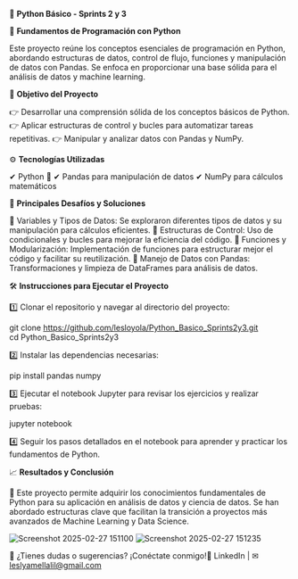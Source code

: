 🐍 **Python Básico - Sprints 2 y 3**

📌 **Fundamentos de Programación con Python**

Este proyecto reúne los conceptos esenciales de programación en Python, abordando estructuras de datos, control de flujo, funciones y manipulación de datos con Pandas. Se enfoca en proporcionar una base sólida para el análisis de datos y machine learning.

🎯 **Objetivo del Proyecto**

👉 Desarrollar una comprensión sólida de los conceptos básicos de Python.
👉 Aplicar estructuras de control y bucles para automatizar tareas repetitivas.
👉 Manipular y analizar datos con Pandas y NumPy.

⚙️ **Tecnologías Utilizadas**

✔ Python 🐍
✔ Pandas para manipulación de datos
✔ NumPy para cálculos matemáticos

🚀 **Principales Desafíos y Soluciones**

🔹 Variables y Tipos de Datos: Se exploraron diferentes tipos de datos y su manipulación para cálculos eficientes.
🔹 Estructuras de Control: Uso de condicionales y bucles para mejorar la eficiencia del código.
🔹 Funciones y Modularización: Implementación de funciones para estructurar mejor el código y facilitar su reutilización.
🔹 Manejo de Datos con Pandas: Transformaciones y limpieza de DataFrames para análisis de datos.

🛠 **Instrucciones para Ejecutar el Proyecto**

1️⃣ Clonar el repositorio y navegar al directorio del proyecto:

git clone https://github.com/lesloyola/Python_Basico_Sprints2y3.git  
cd Python_Basico_Sprints2y3  

2️⃣ Instalar las dependencias necesarias:

pip install pandas numpy  

3️⃣ Ejecutar el notebook Jupyter para revisar los ejercicios y realizar pruebas:

jupyter notebook  

4️⃣ Seguir los pasos detallados en el notebook para aprender y practicar los fundamentos de Python.



📈 **Resultados y Conclusión**

📌 Este proyecto permite adquirir los conocimientos fundamentales de Python para su aplicación en análisis de datos y ciencia de datos. Se han abordado estructuras clave que facilitan la transición a proyectos más avanzados de Machine Learning y Data Science.

![Screenshot 2025-02-27 151100](https://github.com/user-attachments/assets/020d5dc1-8abc-4d0c-97a7-81e5156fd6a1)
![Screenshot 2025-02-27 151235](https://github.com/user-attachments/assets/57f0664d-1a78-4967-a711-ce41967e2dc8)


📩 ¿Tienes dudas o sugerencias? ¡Conéctate conmigo!🔗 LinkedIn | ✉ leslyamellalil@gmail.com



